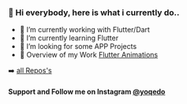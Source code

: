 ### 👋 Hi everybody, here is what i currently do..

- 🔭 I’m currently working with Flutter/Dart
- 🌱 I’m currently learning Flutter
- 🤔 I’m looking for some APP Projects
- 💬 Overview of my Work [Flutter Animations](https://github.com/yoqedo/flutter_Animations) 

➡️ [all Repos's](https://github.com/yoqedo?tab=repositories)

#### Support and Follow me on Instagram [@yoqedo](https://www.instagram.com/yoqedo/)
